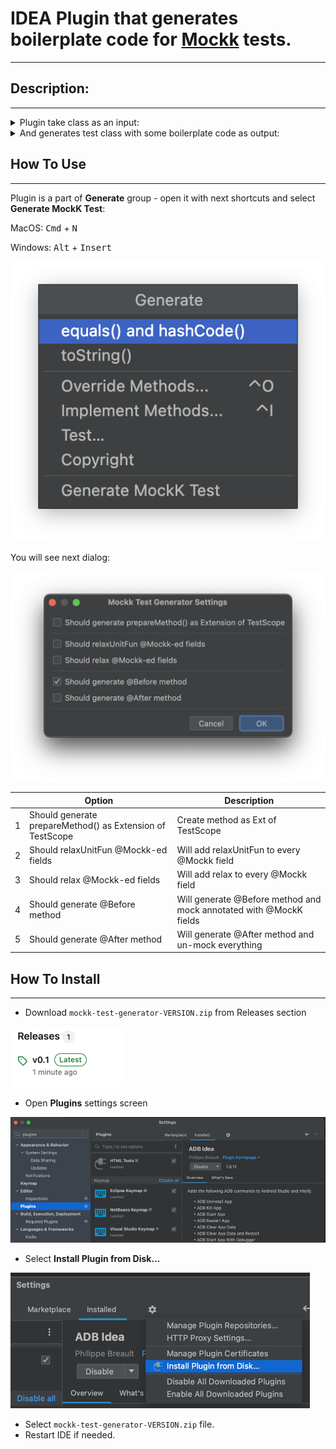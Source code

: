 # IDEA Plugin that generates boilerplate code for [Mockk](https://github.com/mockk/mockk) tests.

---

## Description:

---

<details>
<summary>Plugin take class as an input:</summary>

```kotlin
package com.test.project

class Foo(
    val t1: Any,
    val t2: (Any) -> Unit,
    val t3: kotlin.Lazy<Any>,
    val t4: dagger.Lazy<Any>,
)
```

</details>

<details>
<summary>And generates test class with some boilerplate code as output:</summary>

```kotlin
package com.test.project

import io.mockk.impl.annotations.MockK

class FooTest {

    @MockK
    lateinit var t1: Any

    @MockK
    lateinit var t2: (Any) -> Unit

    @MockK
    lateinit var t3: Any

    @MockK
    lateinit var t4: Any

    private fun prepareFoo(
        t1: Any = this.t1,
        t2: (Any) -> Unit = this.t2,
        t3: Any = this.t3,
        t4: Any = this.t4,
    ): Foo {
        return Foo(
            t1 = t1,
            t2 = t2,
            t3 = lazyOf(t3),
            t4 = { t4 },
        )
    }

}

```

</details>

## How To Use

---

Plugin is a part of **Generate** group - open it with next shortcuts and select **Generate MockK Test**:

MacOS: <kbd>Cmd</kbd> + <kbd>N</kbd>

Windows: <kbd>Alt</kbd> + <kbd>Insert</kbd>

![mockk-generate.png](images/mockk-generate.png)

You will see next dialog:

![usage-1.png](images/usage-1.png)

|   | Option                                                    | Description                                                        |
|---|-----------------------------------------------------------|--------------------------------------------------------------------|
| 1 | Should generate prepareMethod() as Extension of TestScope | Create method as Ext of TestScope                                  |
| 2 | Should relaxUnitFun @Mockk-ed fields                      | Will add relaxUnitFun to every @Mockk field                        |
| 3 | Should relax @Mockk-ed fields                             | Will add relax to every @Mockk field                               |
| 4 | Should generate @Before method                            | Will generate @Before method and mock annotated with @MockK fields |
| 5 | Should generate @After method                             | Will generate @After method and un-mock everything                 |

## How To Install

---

- Download `mockk-test-generator-VERSION.zip` from Releases section

![installation-1.png](images/installation-1.png)

- Open **Plugins** settings screen

![installation-2.png](images/installation-2.png)

- Select **Install Plugin from Disk...**

![installation-3.png](images/installation-3.png)

- Select `mockk-test-generator-VERSION.zip` file.
- Restart IDE if needed.